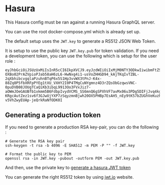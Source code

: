# Hasura

This Hasura config must be ran against a running Hasura GraphQL server.

You can use the root docker-compose.yml which is already set up.

The default setup uses the `JWT.key` to generate a RS512 JSON Web Token.

It is setup to use the public key `JWT.key.pub` for token validation. If you need a development
token, you can use the following which is setup for the user role :
```
eyJhbGciOiJSUzUxMiIsInR5cCI6IkpXVCJ9.eyJzdWIiOiIxMjM0NTY3ODkwIiwibmFtZSI6IkpvaG4gRG9lIiwiYWRtaW4iOnRydWUsImlhdCI6MTUxNjIzOTAyMiwiaHR0cHM6Ly9oYXN1cmEuaW8vand0L2NsYWltcyI6eyJ4LWhhc3VyYS1hbGxvd2VkLXJvbGVzIjpbInVzZXIiXSwieC1oYXN1cmEtZGVmYXVsdC1yb2xlIjoidXNlciJ9fQ.TIfJ96Nx4D4C24gFtUyVB5y_pMLO0o1XNs6LB6gI4ugBwaVN0AKP0b0f_EDtlAAMspwLQzriYIumwUlTS8yP1Bd8DpzhrPmeiJQuUgUjdZ9GyqqsLc1kNTR7i1VC7A97uC_zZpB5vnLycA6coBYLiXafkmNlxq7GOczOqXK8IctDCoJVxr0QMFtD29lWGOviBf2INxWOw2UUw8KfGR92B19vP8y2NAeq9Ap1XdYoPz-OXBo02PrAZVpioPJab58aH6zL6-HwNxg4i1-usVoZHHGD94_kAjTKqIvTZBL-2qXbhibcvgqlaPzuhnBTqP6x5S1Hp3vvWX3tPnJ-K4x-88Zq8P5fbXRFpPYEg1tXU_VXHY2I0P4TMgCuNYgmnz4D3rZQsObGzqwsVNC-0puDVB08JOUgTCaQiKb3ibqL9913Oo3FVxJiz7-aOWmJOeGAUBfb1xkmm5B6FdbpIvydVCMS_SS6mnQ6gSPXhVF7avMx06u3PDg5DIFjJvq4kgCY83IEtC2uWjwWb0qoKq6nuJeKvvMgrH2su8yaHM-KRgcAutZez1sv6f3GJwUjYXP7zSqyzmnBjwh20OX5PHBp7EsAH5_nEy9tK57bZUGhVeKuzhHgHRJx0MzBa5Uxd3keKPgcs7imm9sXg_MB-v5VhZwyEUAp-jeQrkRaNfODK0I
```

## Generating a production token

If you need to generate a production RSA key-pair, you can do the following :

```shell
# Generate the RSA key pair
ssh-keygen -t rsa -b 4096 -E SHA512 -m PEM -P "" -f JWT.key

# Format the public key to PEM
openssl rsa -in JWT.key -pubout -outform PEM -out JWT.key.pub
```

And then, use the private key to
[generate a hasura JWT token](https://hasura.io/docs/latest/graphql/core/auth/authentication/jwt.html#the-spec)

You can generate the right RS512 token by using [jwt.io](https://jwt.io/) website.
